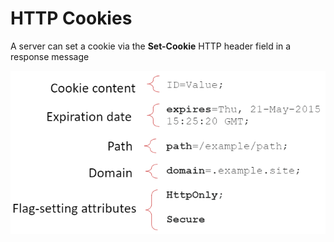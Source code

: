# HTTP Cookies

A server can set a cookie via the **Set-Cookie** HTTP header field in a response message

![Cookies Format](<../../../../.gitbook/assets/image (3).png>)

